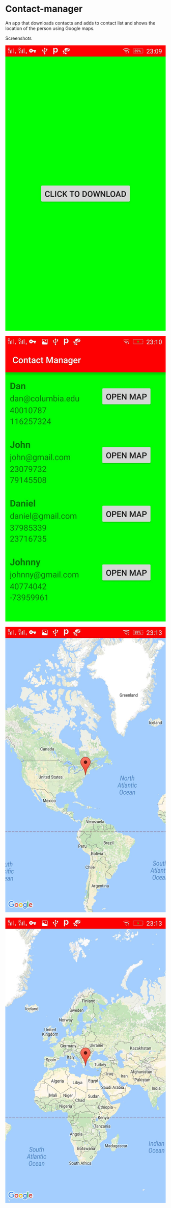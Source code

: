 # Contact-manager
An app that downloads contacts and adds to contact list and shows the location of the person using Google maps.

Screenshots

![1](https://github.com/francistom/Contact-manager/blob/master/Screenshot/s1.jpg)

![2](https://github.com/francistom/Contact-manager/blob/master/Screenshot/s2.jpg)

![3](https://github.com/francistom/Contact-manager/blob/master/Screenshot/s3.jpg)

![4](https://github.com/francistom/Contact-manager/blob/master/Screenshot/s4.jpg)


